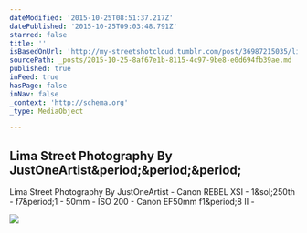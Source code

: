 ```yaml
---
dateModified: '2015-10-25T08:51:37.217Z'
datePublished: '2015-10-25T09:03:48.791Z'
starred: false
title: ''
isBasedOnUrl: 'http://my-streetshotcloud.tumblr.com/post/36987215035/lima-street-photography-by-justoneartist'
sourcePath: _posts/2015-10-25-8af67e1b-8115-4c97-9be8-e0d694fb39ae.md
published: true
inFeed: true
hasPage: false
inNav: false
_context: 'http://schema.org'
_type: MediaObject

---
```

<article style=""><h1>Lima Street Photography By JustOneArtist&amp;period;&amp;period;&amp;period;</h1><p>Lima Street Photography By JustOneArtist - Canon REBEL XSI - 1&amp;sol;250th - f7&amp;period;1 - 50mm - ISO 200 - Canon EF50mm f1&amp;period;8 II -</p><img src="http://41.media.tumblr.com/tumblr_medlprNjqq1rzlmeco1_500.jpg" /></article>